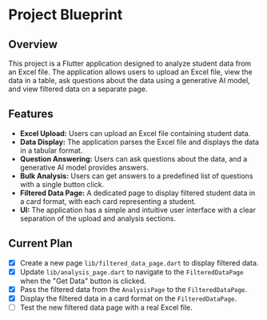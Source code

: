 # Project Blueprint

## Overview

This project is a Flutter application designed to analyze student data from an Excel file. The application allows users to upload an Excel file, view the data in a table, ask questions about the data using a generative AI model, and view filtered data on a separate page.

## Features

- **Excel Upload:** Users can upload an Excel file containing student data.
- **Data Display:** The application parses the Excel file and displays the data in a tabular format.
- **Question Answering:** Users can ask questions about the data, and a generative AI model provides answers.
- **Bulk Analysis:** Users can get answers to a predefined list of questions with a single button click.
- **Filtered Data Page:** A dedicated page to display filtered student data in a card format, with each card representing a student.
- **UI:** The application has a simple and intuitive user interface with a clear separation of the upload and analysis sections.

## Current Plan

- [x] Create a new page `lib/filtered_data_page.dart` to display filtered data.
- [x] Update `lib/analysis_page.dart` to navigate to the `FilteredDataPage` when the "Get Data" button is clicked.
- [x] Pass the filtered data from the `AnalysisPage` to the `FilteredDataPage`.
- [x] Display the filtered data in a card format on the `FilteredDataPage`.
- [ ] Test the new filtered data page with a real Excel file.
